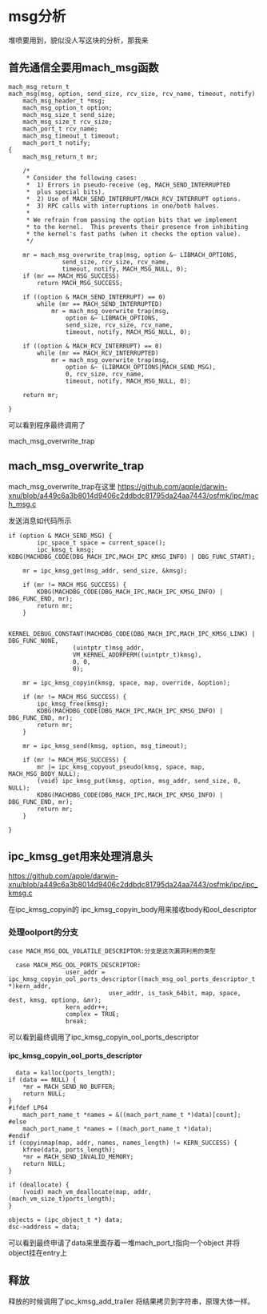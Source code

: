 # msg分析

堆喷要用到，貌似没人写这块的分析，那我来

## 首先通信全要用mach_msg函数

```
mach_msg_return_t
mach_msg(msg, option, send_size, rcv_size, rcv_name, timeout, notify)
	mach_msg_header_t *msg;
	mach_msg_option_t option;
	mach_msg_size_t send_size;
	mach_msg_size_t rcv_size;
	mach_port_t rcv_name;
	mach_msg_timeout_t timeout;
	mach_port_t notify;
{
	mach_msg_return_t mr;

    /*
     * Consider the following cases:
     *	1) Errors in pseudo-receive (eg, MACH_SEND_INTERRUPTED
     *	plus special bits).
     *	2) Use of MACH_SEND_INTERRUPT/MACH_RCV_INTERRUPT options.
     *	3) RPC calls with interruptions in one/both halves.
     *
     * We refrain from passing the option bits that we implement
     * to the kernel.  This prevents their presence from inhibiting
     * the kernel's fast paths (when it checks the option value).
     */
    
    mr = mach_msg_overwrite_trap(msg, option &~ LIBMACH_OPTIONS,
    		   send_size, rcv_size, rcv_name,
    		   timeout, notify, MACH_MSG_NULL, 0);
    if (mr == MACH_MSG_SUCCESS)
    	return MACH_MSG_SUCCESS;
    
    if ((option & MACH_SEND_INTERRUPT) == 0)
    	while (mr == MACH_SEND_INTERRUPTED)
    		mr = mach_msg_overwrite_trap(msg,
    			option &~ LIBMACH_OPTIONS,
    			send_size, rcv_size, rcv_name,
    			timeout, notify, MACH_MSG_NULL, 0);
    
    if ((option & MACH_RCV_INTERRUPT) == 0)
    	while (mr == MACH_RCV_INTERRUPTED)
    		mr = mach_msg_overwrite_trap(msg,
    			option &~ (LIBMACH_OPTIONS|MACH_SEND_MSG),
    			0, rcv_size, rcv_name,
    			timeout, notify, MACH_MSG_NULL, 0);
    
    return mr;

}

```

可以看到程序最终调用了

mach_msg_overwrite_trap

## mach_msg_overwrite_trap


mach_msg_overwrite_trap在这里
https://github.com/apple/darwin-xnu/blob/a449c6a3b8014d9406c2ddbdc81795da24aa7443/osfmk/ipc/mach_msg.c

发送消息如代码所示
​	

	if (option & MACH_SEND_MSG) {
			ipc_space_t space = current_space();
			ipc_kmsg_t kmsg;
	KDBG(MACHDBG_CODE(DBG_MACH_IPC,MACH_IPC_KMSG_INFO) | DBG_FUNC_START);
	
		mr = ipc_kmsg_get(msg_addr, send_size, &kmsg);
	
		if (mr != MACH_MSG_SUCCESS) {
			KDBG(MACHDBG_CODE(DBG_MACH_IPC,MACH_IPC_KMSG_INFO) | DBG_FUNC_END, mr);
			return mr;
		}
	
		KERNEL_DEBUG_CONSTANT(MACHDBG_CODE(DBG_MACH_IPC,MACH_IPC_KMSG_LINK) | DBG_FUNC_NONE,
				      (uintptr_t)msg_addr,
				      VM_KERNEL_ADDRPERM((uintptr_t)kmsg),
				      0, 0,
				      0);
	
		mr = ipc_kmsg_copyin(kmsg, space, map, override, &option);
	
		if (mr != MACH_MSG_SUCCESS) {
			ipc_kmsg_free(kmsg);
			KDBG(MACHDBG_CODE(DBG_MACH_IPC,MACH_IPC_KMSG_INFO) | DBG_FUNC_END, mr);
			return mr;
		}
	
		mr = ipc_kmsg_send(kmsg, option, msg_timeout);
	
		if (mr != MACH_MSG_SUCCESS) {
			mr |= ipc_kmsg_copyout_pseudo(kmsg, space, map, MACH_MSG_BODY_NULL);
			(void) ipc_kmsg_put(kmsg, option, msg_addr, send_size, 0, NULL);
			KDBG(MACHDBG_CODE(DBG_MACH_IPC,MACH_IPC_KMSG_INFO) | DBG_FUNC_END, mr);
			return mr;
		}
	
	}



## ipc_kmsg_get用来处理消息头

https://github.com/apple/darwin-xnu/blob/a449c6a3b8014d9406c2ddbdc81795da24aa7443/osfmk/ipc/ipc_kmsg.c

在ipc_kmsg_copyin的
ipc_kmsg_copyin_body用来接收body和ool_descriptor

### 处理oolport的分支

```
case MACH_MSG_OOL_VOLATILE_DESCRIPTOR:分支是这次漏洞利用的类型

  case MACH_MSG_OOL_PORTS_DESCRIPTOR: 
                user_addr = ipc_kmsg_copyin_ool_ports_descriptor((mach_msg_ool_ports_descriptor_t *)kern_addr, 
				            user_addr, is_task_64bit, map, space, dest, kmsg, optionp, &mr);
                kern_addr++;
                complex = TRUE;
                break;

```



可以看到最终调用了ipc_kmsg_copyin_ool_ports_descriptor





#### ipc_kmsg_copyin_ool_ports_descriptor

 

      data = kalloc(ports_length);
    if (data == NULL) {
        *mr = MACH_SEND_NO_BUFFER;
        return NULL;
    }
    #ifdef LP64
        mach_port_name_t *names = &((mach_port_name_t *)data)[count];
    #else
        mach_port_name_t *names = ((mach_port_name_t *)data);
    #endif
    if (copyinmap(map, addr, names, names_length) != KERN_SUCCESS) {
        kfree(data, ports_length);
        *mr = MACH_SEND_INVALID_MEMORY;
        return NULL;
    }
    
    if (deallocate) {
        (void) mach_vm_deallocate(map, addr, (mach_vm_size_t)ports_length);
    }
    
    objects = (ipc_object_t *) data;
    dsc->address = data;






可以看到最终申请了data来里面存着一堆mach_port_t指向一个object 并将object挂在entry上



## 释放

释放的时候调用了ipc_kmsg_add_trailer
将结果拷贝到字符串，原理大体一样。